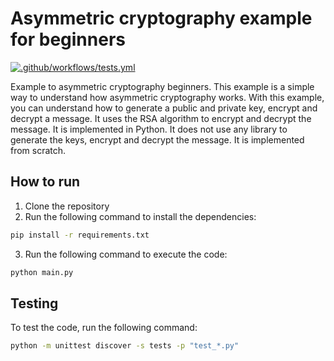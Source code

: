 # Asymmetric cryptography example for beginners

[![.github/workflows/tests.yml](https://github.com/vergissberlin/example-asymmetric-cryptography/actions/workflows/tests.yml/badge.svg)](https://github.com/vergissberlin/example-asymmetric-cryptography/actions/workflows/tests.yml)

Example to asymmetric cryptography beginners. This example is a simple way to understand how asymmetric cryptography works.
With this example, you can understand how to generate a public and private key, encrypt and decrypt a message.
It uses the RSA algorithm to encrypt and decrypt the message. It is implemented in Python.
It does not use any library to generate the keys, encrypt and decrypt the message. 
It is implemented from scratch.

## How to run

1. Clone the repository
2. Run the following command to install the dependencies:
```bash
pip install -r requirements.txt
```
3. Run the following command to execute the code:
```bash
python main.py
```

## Testing

To test the code, run the following command:
```bash
python -m unittest discover -s tests -p "test_*.py"
```
